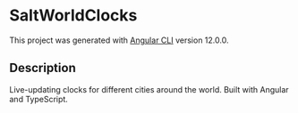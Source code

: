# SaltWorldClocks

This project was generated with [Angular CLI](https://github.com/angular/angular-cli) version 12.0.0.

## Description

Live-updating clocks for different cities around the world. Built with Angular and TypeScript.
